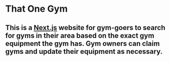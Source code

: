 # That One Gym
## This is a [Next.js](https://nextjs.org) website for gym-goers to search for gyms in their area based on the exact gym equipment the gym has. Gym owners can claim gyms and update their equipment as necessary.
